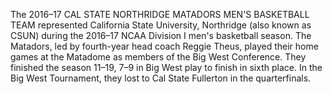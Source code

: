 The 2016–17 CAL STATE NORTHRIDGE MATADORS MEN'S BASKETBALL TEAM represented California State University, Northridge (also known as CSUN) during the 2016–17 NCAA Division I men's basketball season. The Matadors, led by fourth-year head coach Reggie Theus, played their home games at the Matadome as members of the Big West Conference. They finished the season 11–19, 7–9 in Big West play to finish in sixth place. In the Big West Tournament, they lost to Cal State Fullerton in the quarterfinals.
